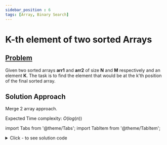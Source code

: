 ```yaml
---
sidebar_position : 6
tags: [Array, Binary Search]
---
```


# K-th element of two sorted Arrays

## [Problem](https://practice.geeksforgeeks.org/problems/k-th-element-of-two-sorted-array1317/1)

<span>Given two sorted arrays <strong>arr1</strong> and <strong>arr2</strong> of size <strong>N</strong>&nbsp;and <strong>M</strong>&nbsp;respectively and an element <strong>K</strong>. The task is to find the element that would be at the k’th position of the final sorted array.</span>

## Solution Approach
Merge 2 array approach.

Expected Time complexity: $O(log(n))$

import Tabs from '@theme/Tabs';
import TabItem from '@theme/TabItem';

<details><summary>Click - to see solution code</summary>

<Tabs>
<TabItem value="cpp" label="C++">

```cpp
class Solution {
   public:
    int kthElement(int arr1[], int arr2[], int n, int m, int k) {
        int ele;
        int i = 0, j = 0;
        while (i < n && j < m) {
            if (arr1[i] <= arr2[j]) {
                ele = arr1[i];
                i++;
                if (i + j == k) return ele;
            } else {
                ele = arr2[j];
                j++;
                if (i + j == k) return ele;
            }
        }
        while (i < n) {
            ele = arr1[i++];
            if (i + j == k) return ele;
        }
        while (j < m) {
            ele = arr2[j++];
            if (i + j == k) return ele;
        }
        return -1;
    }
};
```
</TabItem>
</Tabs>

</details>

